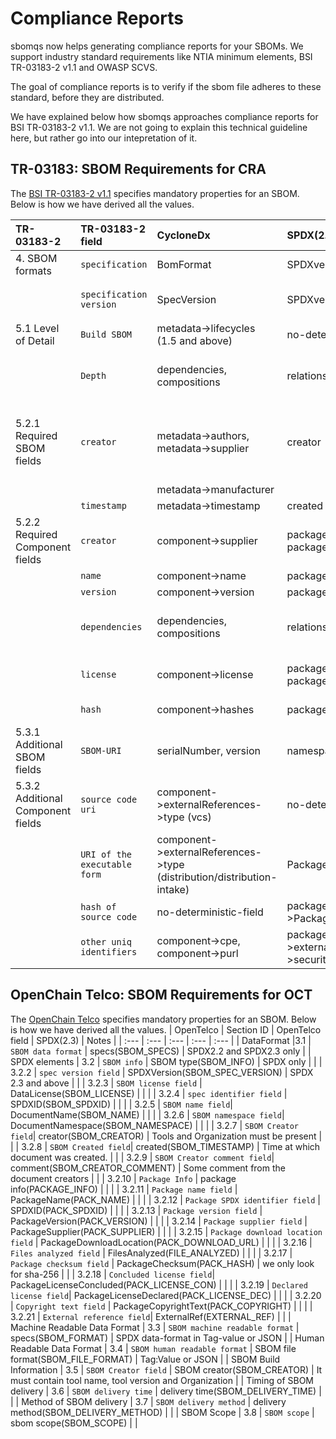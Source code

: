 # Compliance Reports

sbomqs now helps generating compliance reports for your SBOMs. We support industry standard requirements
like NTIA minimum elements, BSI TR-03183-2 v1.1 and OWASP SCVS.

The goal of compliance reports is to verify if the sbom file adheres to these standard, before they are distributed.

We have explained below how sbomqs approaches compliance reports for BSI TR-03183-2 v1.1. We are not going to explain
this technical guideline here, but rather go into our intepretation of it.

## TR-03183: SBOM Requirements for CRA

The [BSI TR-03183-2 v1.1](https://www.bsi.bund.de/SharedDocs/Downloads/EN/BSI/Publications/TechGuidelines/TR03183/BSI-TR-03183-2.pdf) specifies mandatory properties for an SBOM. Below is how we have derived all the values.

| TR-03183-2 | TR-03183-2 field | CycloneDx | SPDX(2.3) | Notes |
| :---     | :---    |     :---      |          :--- | :--- |
|4. SBOM formats| `specification`  | BomFormat     | SPDXversion    | CycloneDX and SPDX only |
|| `specification version`  | SpecVersion     | SPDXversion    | CycloneDX 1.4 and above, SPDX 2.3 and above |
|5.1 Level of Detail| `Build SBOM`     | metadata->lifecycles (1.5 and above)       |  no-deterministic-field      | |
|| `Depth`   | dependencies, compositions     | relationships    | A complex topic, mostly resolved via attestations via compositions, but spdx lacks that field now|
|5.2.1 Required SBOM fields| `creator` | metadata->authors, metadata->supplier | creator | We are primarily looking for email or url from these fields, if the name exists but email/url missing its deemed non-compliant|
|    | | metadata->manufacturer | | |
|| `timestamp`| metadata->timestamp| created |  |
|5.2.2 Required Component fields| `creator` | component->supplier | packageSupplier, packageOriginator | Looking for email or url, for spdx, we check supplier then originatior(manufacturer)|
|| `name` | component->name| package->name| |
|| `version` | component->version| package->version| |
|| `dependencies` | dependencies, compositions| relationships| cdx we look for attestations via compositions, spdx nothing exists|
|| `license`| component->license| packageConcluded, packageDeclated| we lookup sdpx,spdx-exceptions,aboutcode, and licenseRef-|
|| `hash` | component->hashes | package->checksums | we only look for sha-256|
|5.3.1 Additional SBOM fields | `SBOM-URI`| serialNumber, version | namespace | for cdx bom-link is considered a URN |
| 5.3.2 Additional Component fields| `source code uri`| component->externalReferences->type (vcs) | no-deterministic-field | |
| | `URI of the executable form`| component->externalReferences->type (distribution/distribution-intake) | PackageDownloadLocation | |
| | `hash of source code`| no-deterministic-field | package->PackageVerificationCode | |
| | `other uniq identifiers`| component->cpe, component->purl| package->externalReference->security (cpe/purl) | |

## OpenChain Telco: SBOM Requirements for OCT

The [OpenChain Telco](https://github.com/OpenChain-Project/Reference-Material/blob/master/SBOM-Quality/Version-1/OpenChain-Telco-SBOM-Guide_EN.md) specifies mandatory properties for an SBOM. Below is how we have derived all the values.
| OpenTelco | Section ID | OpenTelco field | SPDX(2.3) | Notes |
| :---     | :---    | :---    |     :---      |          :--- |
| DataFormat |3.1 | `SBOM data format` | specs(SBOM_SPECS) | SPDX2.2 and SPDX2.3 only |
| SPDX elements | 3.2 | `SBOM info`  | SBOM type(SBOM_INFO)    | SPDX only |
| | 3.2.2 | `spec version field`  | SPDXVersion(SBOM_SPEC_VERSION) | SPDX 2.3 and above |
| | 3.2.3 | `SBOM license field` | DataLicense(SBOM_LICENSE) |  |
| | 3.2.4 | `spec identifier field`  | SPDXID(SBOM_SPDXID)   | |
| | 3.2.5 | `SBOM name field`| DocumentName(SBOM_NAME) |  |
| | 3.2.6 | `SBOM namespace field`| DocumentNamespace(SBOM_NAMESPACE) |  |
| | 3.2.7 | `SBOM Creator field`| creator(SBOM_CREATOR) | Tools and Organization must be present |
| | 3.2.8 | `SBOM Created field`| created(SBOM_TIMESTAMP) | Time at which document was created. |
| | 3.2.9 | `SBOM Creator comment field`| comment(SBOM_CREATOR_COMMENT) | Some comment from the document creators |
| | 3.2.10 | `Package Info` | package info(PACKAGE_INFO) | |
| | 3.2.11 | `Package name field` | PackageName(PACK_NAME) | |
| | 3.2.12 | `Package SPDX identifier field` | SPDXID(PACK_SPDXID) | |
| | 3.2.13 | `Package version field` | PackageVersion(PACK_VERSION) | |
| | 3.2.14 | `Package supplier field` | PackageSupplier(PACK_SUPPLIER) | |
| | 3.2.15 | `Package download location field` | PackageDownloadLocation(PACK_DOWNLOAD_URL) | |
| | 3.2.16 | `Files analyzed field` | FilesAnalyzed(FILE_ANALYZED) | |
| | 3.2.17 | `Package checksum field` | PackageChecksum(PACK_HASH) | we only look for sha-256 |
| | 3.2.18 | `Concluded license field`| PackageLicenseConcluded(PACK_LICENSE_CON) | |
| | 3.2.19 | `Declared license field`| PackageLicenseDeclared(PACK_LICENSE_DEC) | |
| | 3.2.20 | `Copyright text field` | PackageCopyrightText(PACK_COPYRIGHT) | |
| | 3.2.21 | `External reference field`| ExternalRef(EXTERNAL_REF) | |
| Machine Readable Data Format | 3.3 | `SBOM machine readable format` | specs(SBOM_FORMAT) | SPDX data-format in Tag-value or JSON |
| Human Readable Data Format | 3.4 | `SBOM human readable format` | SBOM file format(SBOM_FILE_FORMAT) | Tag:Value or JSON |
| SBOM Build Information | 3.5 | `SBOM Creator field` | SBOM creator(SBOM_CREATOR) | It must contain tool name, tool version and Organization |
| Timing of SBOM delivery | 3.6 | `SBOM delivery time` | delivery time(SBOM_DELIVERY_TIME) | |
| Method of SBOM delivery | 3.7 | `SBOM delivery method` | delivery method(SBOM_DELIVERY_METHOD) | |
| SBOM Scope | 3.8 | `SBOM scope` | sbom scope(SBOM_SCOPE) | |

